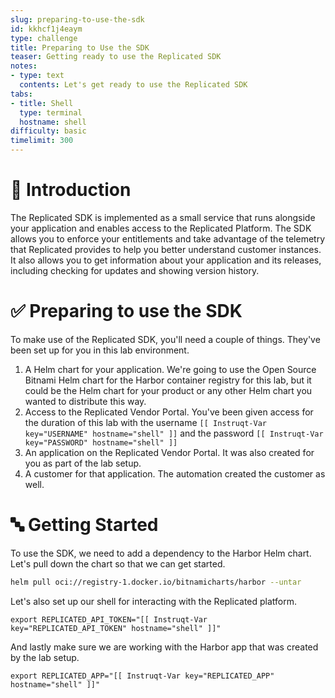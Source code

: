 ```yaml
---
slug: preparing-to-use-the-sdk
id: kkhcf1j4eaym
type: challenge
title: Preparing to Use the SDK
teaser: Getting ready to use the Replicated SDK
notes:
- type: text
  contents: Let's get ready to use the Replicated SDK
tabs:
- title: Shell
  type: terminal
  hostname: shell
difficulty: basic
timelimit: 300
---
```


👋 Introduction
===============

The Replicated SDK is implemented as a small service that runs
alongside your application and enables access to the Replicated
Platform. The SDK allows you to enforce your entitlements and
take advantage of the telemetry that Replicated provides to help
you better understand customer instances. It also allows you
to get information about your application and its releases,
including checking for updates and showing version history.


✅ Preparing to use the SDK
===========================

To make use of the Replicated SDK, you'll need a couple of
things. They've been set up for you in this lab environment.

1. A Helm chart for your application. We're going to use the
   Open Source Bitnami Helm chart for the Harbor container registry
   for this lab, but it could be the Helm chart for your product
   or any other Helm chart you wanted to distribute this way.
2. Access to the Replicated Vendor Portal. You've been given
   access for the duration of this lab with the username
   `[[ Instruqt-Var key="USERNAME" hostname="shell" ]]` and
   the password `[[ Instruqt-Var key="PASSWORD" hostname="shell" ]]`
3. An application on the Replicated Vendor Portal. It was also
   created for you as part of the lab setup.
4. A customer for that application. The automation created the
   customer as well.

🔤 Getting Started
==================

To use the SDK, we need to add a dependency to the Harbor
Helm chart. Let's pull down the chart so that we can get
started.

```bash
helm pull oci://registry-1.docker.io/bitnamicharts/harbor --untar
```

Let's also set up our shell for interacting with the Replicated
platform.

```
export REPLICATED_API_TOKEN="[[ Instruqt-Var key="REPLICATED_API_TOKEN" hostname="shell" ]]"
```

And lastly make sure we are working with the Harbor app that was
created by the lab setup.

```
export REPLICATED_APP="[[ Instruqt-Var key="REPLICATED_APP" hostname="shell" ]]"
```

